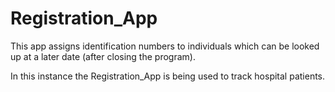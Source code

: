 # Registration_App
This app assigns identification numbers to individuals which can be looked up at a later date (after closing the program).

In this instance the Registration_App is being used to track hospital patients.
